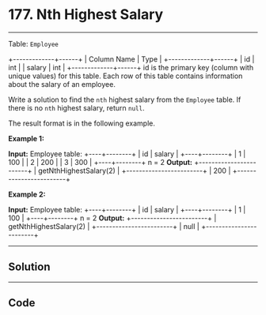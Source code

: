 # 177. Nth Highest Salary

---

Table: `Employee`


+-------------+------+
| Column Name | Type |
+-------------+------+
| id          | int  |
| salary      | int  |
+-------------+------+
id is the primary key (column with unique values) for this table.
Each row of this table contains information about the salary of an employee.


 

Write a solution to find the `nth` highest salary from the `Employee` table. If there is no `nth` highest salary, return `null`.

The result format is in the following example.

 

**Example 1:**


**Input:** 
Employee table:
+----+--------+
| id | salary |
+----+--------+
| 1  | 100    |
| 2  | 200    |
| 3  | 300    |
+----+--------+
n = 2
**Output:** 
+------------------------+
| getNthHighestSalary(2) |
+------------------------+
| 200                    |
+------------------------+


**Example 2:**


**Input:** 
Employee table:
+----+--------+
| id | salary |
+----+--------+
| 1  | 100    |
+----+--------+
n = 2
**Output:** 
+------------------------+
| getNthHighestSalary(2) |
+------------------------+
| null                   |
+------------------------+

---

## Solution



---

## Code
```python


```